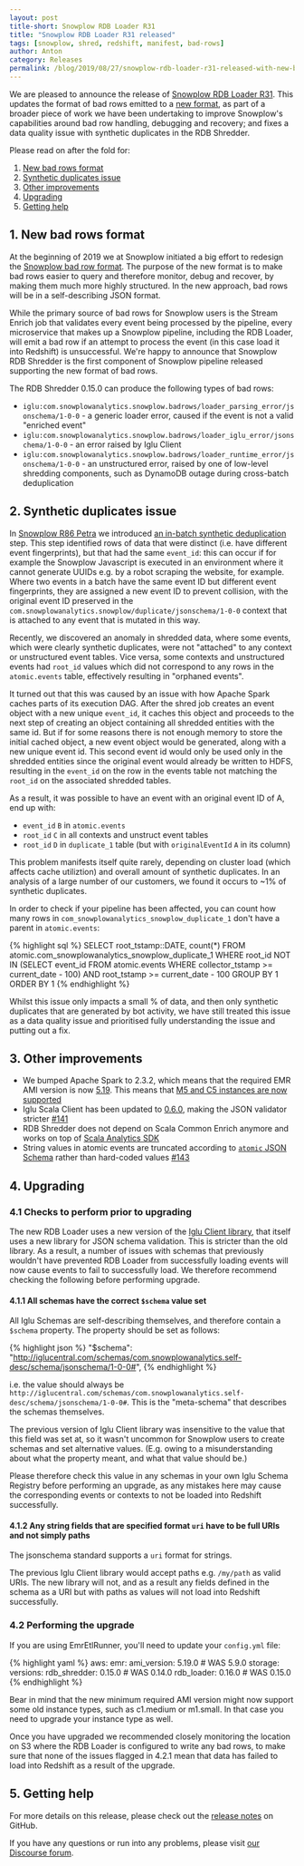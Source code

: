 ```yaml
---
layout: post
title-short: Snowplow RDB Loader R31
title: "Snowplow RDB Loader R31 released"
tags: [snowplow, shred, redshift, manifest, bad-rows]
author: Anton
category: Releases
permalink: /blog/2019/08/27/snowplow-rdb-loader-r31-released-with-new-bad-rows/
---
```


We are pleased to announce the release of [Snowplow RDB Loader R31][release]. This updates the format of bad rows emitted to a [new format][bad-rows-rfc], as part of a broader piece of work we have been undertaking to improve Snowplow's capabilities around bad row handling, debugging and recovery; and fixes a data quality issue with synthetic duplicates in the RDB Shredder.

Please read on after the fold for:

1. [New bad rows format](#new-bad-rows-format)
2. [Synthetic duplicates issue](#synthetic-duplicates-issue)
3. [Other improvements](#other)
4. [Upgrading](#upgrading)
5. [Getting help](#help)

<!--more-->

<h2 id="new-bad-rows-format">1. New bad rows format</h2>

At the beginning of 2019 we at Snowplow initiated a big effort to redesign the [Snowplow bad row format][bad-rows-rfc].
The purpose of the new  format is to make bad rows easier to query and therefore monitor, debug and recover, by making them much more highly structured. In the new approach, bad rows will be in a self-describing JSON format. 

While the primary source of bad rows for Snowplow users is the Stream Enrich job that validates every event being processed by the pipeline, every microservice that makes up a Snowplow pipeline, including the RDB Loader, will emit a bad row if an attempt to process the event (in this case load it into Redshift) is unsuccessful. We're happy to announce that Snowplow RDB Shredder is the first component of Snowplow pipeline released supporting the new format of bad rows.

The RDB Shredder 0.15.0 can produce the following types of bad rows:

* `iglu:com.snowplowanalytics.snowplow.badrows/loader_parsing_error/jsonschema/1-0-0` - a generic loader error, caused if the event is not a valid "enriched event"
* `iglu:com.snowplowanalytics.snowplow.badrows/loader_iglu_error/jsonschema/1-0-0` - an error raised by Iglu Client
* `iglu:com.snowplowanalytics.snowplow.badrows/loader_runtime_error/jsonschema/1-0-0` - an unstructured error, raised by one of low-level shredding components, such as DynamoDB outage during cross-batch deduplication

<h2 id="synthetic-duplicates-issue">2. Synthetic duplicates issue</h2>

In [Snowplow R86 Petra][snowplow-r86] we introduced [an in-batch synthetic deduplication][synthetic-deduplication] step. This step identified rows of data that were distinct (i.e. have different event fingerprints), but that had the same `event_id`: this can occur if for example the Snowplow Javascript is executed in an environment where it cannot generate UUIDs e.g. by a robot scraping the website, for example. Where two events in a batch have the same event ID but different event fingerprints, they are assigned a new event ID to prevent collision, with the original event ID preserved in the `com.snowplowanalytics.snowplow/duplicate/jsonschema/1-0-0` context that is attached to any event that is mutated in this way.

Recently, we discovered an anomaly in shredded data, where some events, which were clearly synthetic duplicates, were not "attached" to any context or unstructured event tables.
Vice versa, some contexts and unstructured events had `root_id` values which did not correspond to any rows in the `atomic.events` table, effectively resulting in "orphaned events".

It turned out that this was caused by an issue with how Apache Spark caches parts of its execution DAG.
After the shred job creates an event object with a new unique `event_id`, it caches this object and proceeds to the next step of creating an object containing all shredded entities with the same id.
But if for some reasons there is not enough memory to store the initial cached object,  a new event object would be generated, along with a new unique event id.
This second event id would only be used only in the shredded entities since the original event would already be written to HDFS, resulting in the `event_id` on the row in the events table not matching the `root_id` on the associated shredded tables.

As a result, it was possible to have an event with an original event ID of A, end up with:

* `event_id` `B` in `atomic.events`
* `root_id` `C` in all contexts and unstruct event tables
* `root_id` `D` in `duplicate_1` table (but with `originalEventId` `A` in its column)

This problem manifests itself quite rarely, depending on cluster load (which affects cache utiliztion) and overall amount of synthetic duplicates.
In an analysis of a large number of our customers, we found it occurs to ~1% of synthetic duplicates.

In order to check if your pipeline has been affected, you can count how many rows in `com_snowplowanalytics_snowplow_duplicate_1` don't have a parent in `atomic.events`:

{% highlight sql %}
SELECT root_tstamp::DATE, count(*) FROM atomic.com_snowplowanalytics_snowplow_duplicate_1
  WHERE root_id NOT IN (SELECT event_id FROM atomic.events WHERE collector_tstamp >= current_date - 100)
  AND root_tstamp >= current_date - 100
  GROUP BY 1 ORDER BY 1
{% endhighlight %}

Whilst this issue only impacts a small % of data, and then only synthetic duplicates that are generated by bot activity, we have still treated this issue as a data quality issue and prioritised fully understanding the issue and putting out a fix. 

<h2 id="other">3. Other improvements</h2>

* We bumped Apache Spark to 2.3.2, which means that the required EMR AMI version is now [5.19][ami-519]. This means that [M5 and C5 instances are now supported][emr-instances]
* Iglu Scala Client has been updated to [0.6.0][iglu-client-060], making the JSON validator stricter [#141][issue-141]
* RDB Shredder does not depend on Scala Common Enrich anymore and works on top of [Scala Analytics SDK][analytics-sdk]
* String values in atomic events are truncated according to [`atomic` JSON Schema][atomic] rather than hard-coded values [#143][issue-143]

<h2 id="upgrading">4. Upgrading</h2>

### 4.1 Checks to perform prior to upgrading

The new RDB Loader uses a new version of the [Iglu Client library][iglu-client-060], that itself uses a new library for JSON schema validation. This is stricter than the old library. As a result, a number of issues with schemas that previously wouldn't have prevented RDB Loader from successfully loading events will now cause events to fail to successfully load. We therefore recommend checking the following before performing upgrade.

#### 4.1.1 All schemas have the correct `$schema` value set

All Iglu Schemas are self-describing themselves, and therefore contain a `$schema` property. The property should be set as follows:

{% highlight json %}
"$schema": "http://iglucentral.com/schemas/com.snowplowanalytics.self-desc/schema/jsonschema/1-0-0#",
{% endhighlight %}

i.e. the value should always be `http://iglucentral.com/schemas/com.snowplowanalytics.self-desc/schema/jsonschema/1-0-0#`. This is the "meta-schema" that describes the schemas themselves.

The previous version of Iglu Client library was insensitive to the value that this field was set at, so it wasn't uncommon for Snowplow users to create schemas and set alternative values. (E.g. owing to a misunderstanding about what the property meant, and what that value should be.) 

Please therefore check this value in any schemas in your own Iglu Schema Registry before performing an upgrade, as any mistakes here may cause the corresponding events or contexts to not be loaded into Redshift successfully.

#### 4.1.2 Any string fields that are specified format `uri` have to be full URIs and not simply paths

The jsonschema standard supports a `uri` format for strings.

The previous Iglu Client library would accept paths e.g. `/my/path` as valid URIs. The new library will not, and as a result any fields defined in the schema as a URI but with paths as values will not load into Redshift successfully.

### 4.2 Performing the upgrade

If you are using EmrEtlRunner, you'll need to update your `config.yml` file:

{% highlight yaml %}
aws:
  emr:
    ami_version: 5.19.0   # WAS 5.9.0
storage:
  versions:
    rdb_shredder: 0.15.0  # WAS 0.14.0
    rdb_loader: 0.16.0    # WAS 0.15.0
{% endhighlight %}

Bear in mind that the new minimum required AMI version might now support some old instance types, such as c1.medium or m1.small.
In that case you need to upgrade your instance type as well.

Once you have upgraded we recommended closely monitoring the location on S3 where the RDB Loader is configured to write any bad rows, to make sure that none of the issues flagged in 4.2.1 mean that data has failed to load into Redshift as a result of the upgrade.

<h2 id="help">5. Getting help</h2>

For more details on this release, please check out the [release notes][release] on GitHub.

If you have any questions or run into any problems, please visit [our Discourse forum][discourse].

[bad-rows-rfc]: https://discourse.snowplowanalytics.com/t/a-new-bad-row-format/2558

[synthetic-deduplication]: https://github.com/snowplow/snowplow/wiki/Relational-Database-Shredder#42-in-batch-synthetic-de-duplication
[iglu-client-060]: https://snowplowanalytics.com/blog/2019/08/09/iglu-scala-client-0.6.0-released/
[snowplow-r86]: https://snowplowanalytics.com/blog/2016/12/20/snowplow-r86-petra-released/

[emr-instances]: https://aws.amazon.com/about-aws/whats-new/2018/05/amazon-emr-now-supports-m5-and-c5-instances/
[ami-519]: https://docs.amazonaws.cn/en_us/emr/latest/ReleaseGuide/emr-whatsnew-history.html#emr-5190-whatsnew
[issue-141]: https://github.com/snowplow/snowplow-rdb-loader/issues/141
[issue-143]: https://github.com/snowplow/snowplow-rdb-loader/issues/143

[analytics-sdk]: https://github.com/snowplow/snowplow-scala-analytics-sdk
[atomic]: https://github.com/snowplow/iglu-central/blob/master/schemas/com.snowplowanalytics.snowplow/atomic/jsonschema/1-0-0

[discourse]: http://discourse.snowplowanalytics.com/
[release]: https://github.com/snowplow/snowplow-rdb-loader/releases/r31
